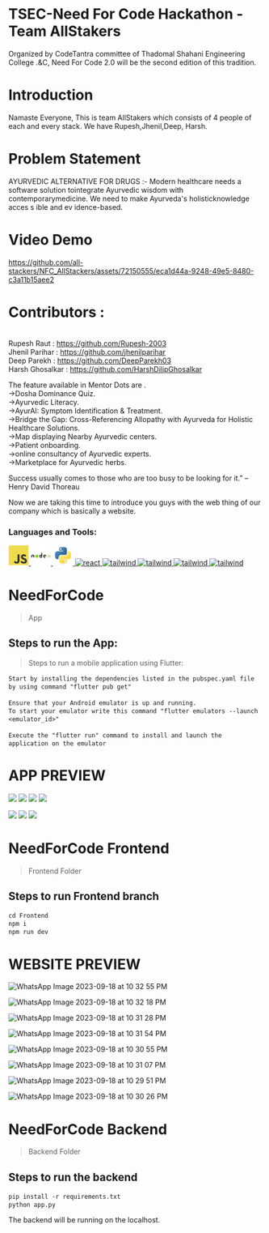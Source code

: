 # TSEC-Need For Code Hackathon - Team AllStakers
Organized by CodeTantra committee of Thadomal Shahani Engineering College .&amp;C, Need For Code 2.0 will be the second edition of this tradition.

# Introduction

Namaste Everyone, This is team AllStakers which consists of 4 people of each and every stack. We have Rupesh,Jhenil,Deep, Harsh.

# Problem Statement

AYURVEDIC ALTERNATIVE FOR DRUGS :-
Modern healthcare needs a software solution tointegrate Ayurvedic wisdom with contemporarymedicine. We need to make Ayurveda's holisticknowledge acces s ible and ev idence-based.


# Video Demo

https://github.com/all-stackers/NFC_AllStackers/assets/72150555/eca1d44a-9248-49e5-8480-c3a11b15aee2



# Contributors :
<br />Rupesh Raut  : https://github.com/Rupesh-2003
<br />Jhenil Parihar  : https://github.com/jhenilparihar
<br />Deep Parekh  : https://github.com/DeepParekh03
<br />Harsh Ghosalkar  : https://github.com/HarshDilipGhosalkar


The feature available in Mentor Dots are .
<br /> ->Dosha Dominance Quiz.
<br /> ->Ayurvedic Literacy.
<br /> ->AyurAI: Symptom Identification & Treatment. 
<br /> ->Bridge the Gap: Cross-Referencing Allopathy with Ayurveda for Holistic Healthcare Solutions.
<br /> ->Map displaying Nearby Ayurvedic centers.
<br /> ->Patient onboarding.
<br /> ->online consultancy of Ayurvedic experts.
<br /> ->Marketplace for Ayurvedic herbs.



Success usually comes to those who are too busy to be looking for it.” – Henry David Thoreau

Now we are taking this time to introduce you guys with the web thing of our company which is basically a website.
 
<h3 align="left">Languages and Tools:</h3>
<p align="left"> <a href="https://developer.mozilla.org/en-US/docs/Web/JavaScript" target="_blank" rel="noreferrer"> <img src="https://raw.githubusercontent.com/devicons/devicon/master/icons/javascript/javascript-original.svg" alt="javascript" width="40" height="40"/> </a>  <a href="https://nodejs.org" target="_blank" rel="noreferrer"> <img src="https://raw.githubusercontent.com/devicons/devicon/master/icons/nodejs/nodejs-original-wordmark.svg" alt="nodejs" width="40" height="40"/> </a> <a href="https://www.python.org" target="_blank" rel="noreferrer"> <img src="https://raw.githubusercontent.com/devicons/devicon/master/icons/python/python-original.svg" alt="python" width="40" height="40"/> </a> <a href="https://nextjs.org/docs" target="_blank" rel="noreferrer"> <img src="https://gorzelinski.com/static/1db41e3ecd311724a15306b270d99dd9/6e87d/next-js-logo.png" alt="react" width="40" height="40"/> </a>   <a href="https://tailwindcss.com/" target="_blank" rel="noreferrer"> <img src="https://www.vectorlogo.zone/logos/tailwindcss/tailwindcss-icon.svg" alt="tailwind" width="40" height="40"/> </a><a href="https://flask.palletsprojects.com/en/2.3.x/" target="_blank" rel="noreferrer"> <img src="https://miro.medium.com/v2/resize:fit:438/1*0G5zu7CnXdMT9pGbYUTQLQ.png" alt="tailwind" width="80" height="40"/> </a> 
<a href="https://www.mongodb.com/docs/" target="_blank" rel="noreferrer"> <img src="https://1000logos.net/wp-content/uploads/2020/08/MongoDB-Logo.jpg" alt="tailwind" width="80" height="40"/> </a> 
<a href="https://docs.flutter.dev/" target="_blank" rel="noreferrer"> <img src="https://w7.pngwing.com/pngs/537/866/png-transparent-flutter-hd-logo.png" alt="tailwind" width="40" height="40"/> </a>
</p>

# NeedForCode
  > App 

## Steps to run the App:

> Steps to run a mobile application using Flutter:
```
Start by installing the dependencies listed in the pubspec.yaml file by using command "flutter pub get"

Ensure that your Android emulator is up and running.
To start your emulator write this command "flutter emulators --launch <emulator_id>"

Execute the "flutter run" command to install and launch the application on the emulator
```



# APP PREVIEW
<p float="left">
  <img src="https://i.postimg.cc/LXG0XvmH/app1.png" width = "200">
  <img src="https://i.postimg.cc/cLW2wDwC/app2.png" width = "200">
  <img src="https://i.postimg.cc/8zb3HhmH/app3.png" width = "200">
  <img src="https://i.postimg.cc/wxsGPKk3/app4.png" width = "200">
</p>

<p float="left">
  <img src="https://i.postimg.cc/zXZcYdd7/app5.png" width = "200">
  <img src="https://i.postimg.cc/25ctprJL/app6.png" width = "200">
  <img src="https://i.postimg.cc/B6jV4R9Y/app7.png" width = "200">
 
</p>




# NeedForCode Frontend
  > Frontend Folder

## Steps to run Frontend branch
```
cd Frontend
npm i
npm run dev
```

# WEBSITE PREVIEW

![WhatsApp Image 2023-09-18 at 10 32 55 PM](https://github.com/all-stackers/NFC_AllStackers/assets/72150555/9adcbc9e-5990-4e32-af41-97998b5652ec)

![WhatsApp Image 2023-09-18 at 10 32 18 PM](https://github.com/all-stackers/NFC_AllStackers/assets/72150555/28cf4eb2-277f-4e09-82f9-9916240b48b3)

![WhatsApp Image 2023-09-18 at 10 31 28 PM](https://github.com/all-stackers/NFC_AllStackers/assets/72150555/56626a9d-e0eb-4b25-bef9-48403652dbcd)

![WhatsApp Image 2023-09-18 at 10 31 54 PM](https://github.com/all-stackers/NFC_AllStackers/assets/72150555/8d38cc69-9480-4e24-847a-31416a4fda3a)

![WhatsApp Image 2023-09-18 at 10 30 55 PM](https://github.com/all-stackers/NFC_AllStackers/assets/72150555/93bae616-38e2-4c65-a4e0-dba6d2c4408f)

![WhatsApp Image 2023-09-18 at 10 31 07 PM](https://github.com/all-stackers/NFC_AllStackers/assets/72150555/ba80a495-8236-4e97-be3b-933638120b24)

![WhatsApp Image 2023-09-18 at 10 29 51 PM](https://github.com/all-stackers/NFC_AllStackers/assets/72150555/3fed8908-0a07-4a8d-9304-18d92dcb887e)

![WhatsApp Image 2023-09-18 at 10 30 26 PM](https://github.com/all-stackers/NFC_AllStackers/assets/72150555/7b60c40c-737b-4046-9cd8-4e68d8e8e2fd)


# NeedForCode Backend
  > Backend Folder

## Steps to run the backend

```
pip install -r requirements.txt
python app.py 
```

The backend will be running on the localhost.


